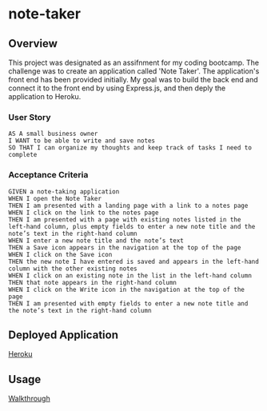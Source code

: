 # note-taker

## Overview
This project was designated as an assifnment for my coding bootcamp. The challenge was to create an application called 'Note Taker'. The application's front end has been provided initially. My goal was to build the back end and connect it to the front end by using Express.js, and then deply the application to Heroku.

### User Story

```
AS A small business owner
I WANT to be able to write and save notes
SO THAT I can organize my thoughts and keep track of tasks I need to complete
```

### Acceptance Criteria

```
GIVEN a note-taking application
WHEN I open the Note Taker
THEN I am presented with a landing page with a link to a notes page
WHEN I click on the link to the notes page
THEN I am presented with a page with existing notes listed in the left-hand column, plus empty fields to enter a new note title and the note’s text in the right-hand column
WHEN I enter a new note title and the note’s text
THEN a Save icon appears in the navigation at the top of the page
WHEN I click on the Save icon
THEN the new note I have entered is saved and appears in the left-hand column with the other existing notes
WHEN I click on an existing note in the list in the left-hand column
THEN that note appears in the right-hand column
WHEN I click on the Write icon in the navigation at the top of the page
THEN I am presented with empty fields to enter a new note title and the note’s text in the right-hand column
```

## Deployed Application
[Heroku](http://blooming-journey-02910.herokuapp.com/notes)

## Usage
[Walkthrough](https://watch.screencastify.com/v/JRCTNtilrXNuN3tbzg28)